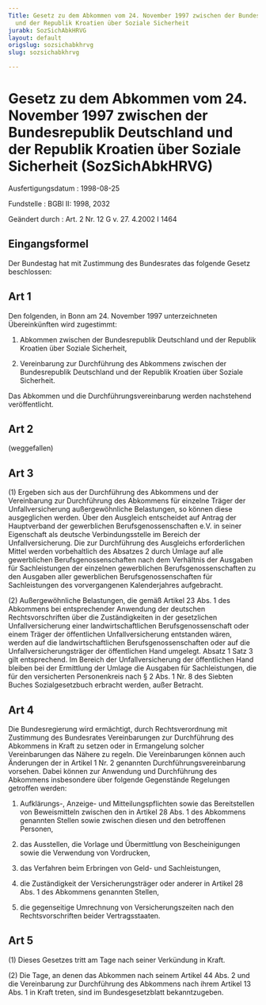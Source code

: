 ```yaml
---
Title: Gesetz zu dem Abkommen vom 24. November 1997 zwischen der Bundesrepublik Deutschland
  und der Republik Kroatien über Soziale Sicherheit
jurabk: SozSichAbkHRVG
layout: default
origslug: sozsichabkhrvg
slug: sozsichabkhrvg

---
```


# Gesetz zu dem Abkommen vom 24. November 1997 zwischen der Bundesrepublik Deutschland und der Republik Kroatien über Soziale Sicherheit (SozSichAbkHRVG)

Ausfertigungsdatum
:   1998-08-25

Fundstelle
:   BGBl II: 1998, 2032

Geändert durch
:   Art. 2 Nr. 12 G v. 27. 4.2002 I 1464


## Eingangsformel

Der Bundestag hat mit Zustimmung des Bundesrates das folgende Gesetz beschlossen:


## Art 1

Den folgenden, in Bonn am 24. November 1997 unterzeichneten Übereinkünften wird zugestimmt:

1.  Abkommen zwischen der Bundesrepublik Deutschland und der Republik Kroatien über Soziale Sicherheit,


2.  Vereinbarung zur Durchführung des Abkommens zwischen der Bundesrepublik Deutschland und der Republik Kroatien über Soziale Sicherheit.



Das Abkommen und die Durchführungsvereinbarung werden nachstehend veröffentlicht.


## Art 2

(weggefallen)


## Art 3

(1) Ergeben sich aus der Durchführung des Abkommens und der Vereinbarung zur Durchführung des Abkommens für einzelne Träger der Unfallversicherung außergewöhnliche Belastungen, so können diese ausgeglichen werden. Über den Ausgleich entscheidet auf Antrag der Hauptverband der gewerblichen Berufsgenossenschaften e.V. in seiner Eigenschaft als deutsche Verbindungsstelle im Bereich der Unfallversicherung. Die zur Durchführung des Ausgleichs erforderlichen Mittel werden vorbehaltlich des Absatzes 2 durch Umlage auf alle gewerblichen Berufsgenossenschaften nach dem Verhältnis der Ausgaben für Sachleistungen der einzelnen gewerblichen Berufsgenossenschaften zu den Ausgaben aller gewerblichen Berufsgenossenschaften für Sachleistungen des vorvergangenen Kalenderjahres aufgebracht.

(2) Außergewöhnliche Belastungen, die gemäß Artikel 23 Abs. 1 des Abkommens bei entsprechender Anwendung der deutschen Rechtsvorschriften über die Zuständigkeiten in der gesetzlichen Unfallversicherung einer landwirtschaftlichen Berufsgenossenschaft oder einem Träger der öffentlichen Unfallversicherung entstanden wären, werden auf die landwirtschaftlichen Berufsgenossenschaften oder auf die Unfallversicherungsträger der öffentlichen Hand umgelegt. Absatz 1 Satz 3 gilt entsprechend. Im Bereich der Unfallversicherung der öffentlichen Hand bleiben bei der Ermittlung der Umlage die Ausgaben für Sachleistungen, die für den versicherten Personenkreis nach § 2 Abs. 1 Nr. 8 des Siebten Buches Sozialgesetzbuch erbracht werden, außer Betracht.


## Art 4

Die Bundesregierung wird ermächtigt, durch Rechtsverordnung mit Zustimmung des Bundesrates Vereinbarungen zur Durchführung des Abkommens in Kraft zu setzen oder in Ermangelung solcher Vereinbarungen das Nähere zu regeln. Die Vereinbarungen können auch Änderungen der in Artikel 1 Nr. 2 genannten Durchführungsvereinbarung vorsehen. Dabei können zur Anwendung und Durchführung des Abkommens insbesondere über folgende Gegenstände Regelungen getroffen werden:

1.  Aufklärungs-, Anzeige- und Mitteilungspflichten sowie das Bereitstellen von Beweismitteln zwischen den in Artikel 28 Abs. 1 des Abkommens genannten Stellen sowie zwischen diesen und den betroffenen Personen,


2.  das Ausstellen, die Vorlage und Übermittlung von Bescheinigungen sowie die Verwendung von Vordrucken,


3.  das Verfahren beim Erbringen von Geld- und Sachleistungen,


4.  die Zuständigkeit der Versicherungsträger oder anderer in Artikel 28 Abs. 1 des Abkommens genannten Stellen,


5.  die gegenseitige Umrechnung von Versicherungszeiten nach den Rechtsvorschriften beider Vertragsstaaten.





## Art 5

(1) Dieses Gesetzes tritt am Tage nach seiner Verkündung in Kraft.

(2) Die Tage, an denen das Abkommen nach seinem Artikel 44 Abs. 2 und die Vereinbarung zur Durchführung des Abkommens nach ihrem Artikel 13 Abs. 1 in Kraft treten, sind im Bundesgesetzblatt bekanntzugeben.

